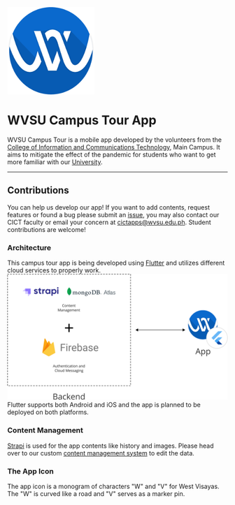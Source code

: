 <img src="assets/icon/icon.svg" style="width: 200px; height: 200px; margin: 0"/>

# WVSU Campus Tour App

WVSU Campus Tour is a mobile app developed by the volunteers from the [College of Information and Communications Technology](https://cictwvsu.com/), Main Campus. It aims to mitigate the effect of the pandemic for students who want to get more familiar with our [University](https://wvsu.edu.ph).

------

## Contributions

You can help us develop our app! If you want to add contents, request features or found a bug please submit an [issue](https://github.com/wvsu-cict-code/wvsu-tour-app/issues), you may also contact our CICT faculty or email your concern at cictapps@wvsu.edu.ph. Student contributions are welcome!

### Architecture

This campus tour app is being developed using [Flutter](https://flutter.dev/) and utilizes different cloud services to properly work.
<br />
<img src="arch.svg"/>
<br />
Flutter supports both Android and iOS and the app is planned to be deployed on both platforms.

### Content Management

[Strapi](https://strapi.io/) is used for the app contents like history and images. Please head over to our custom [content management system](https://wvsu-tour-cms.herokuapp.com/) to edit the data.	



### The App Icon

The app icon is a monogram of characters "W" and "V" for West Visayas. The "W" is curved like a road and "V" serves as a marker pin.
